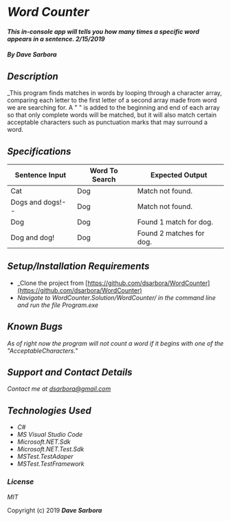 # _Word Counter_

#### _This in-console app will tells you how many times a specific word appears in a sentence. 2/15/2019_

#### _By **Dave Sarbora**_

## _Description_
_This program finds matches in words by looping through a character array, comparing each letter to the first letter of a second array made from word we are searching for. A " " is added to the beginning and end of each array so that only complete words will be matched, but it will also match certain acceptable characters such as punctuation marks that may surround a word.

## _Specifications_

| Sentence Input | Word To Search | Expected Output        |
|----------------|----------------|------------------------|
|Cat             |Dog             |Match not found.        |
|Dogs and dogs!--|Dog             |Match not found.        |
|Dog             |Dog             |Found 1 match for dog.  |
|Dog and dog!    |Dog             |Found 2 matches for dog.|

## _Setup/Installation Requirements_
* _Clone the project from [https://github.com/dsarbora/WordCounter](https://github.com/dsarbora/WordCounter)
* _Navigate to WordCounter.Solution/WordCounter/ in the command line and run the file Program.exe_

## _Known Bugs_
_As of right now the program will not count a word if it begins with one of the "AcceptableCharacters."_

## _Support and Contact Details_
_Contact me at [dsarbora@gmail.com](dsarbora@gmail.com)_

## _Technologies Used_
* _C#_
* _MS Visual Studio Code_
* _Microsoft.NET.Sdk_
* _Microsoft.NET.Test.Sdk_
* _MSTest.TestAdaper_
* _MSTest.TestFramework_

### _License_

*MIT*

Copyright (c) 2019 **_Dave Sarbora_**